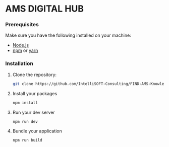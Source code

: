 # AMS DIGITAL HUB

### Prerequisites

Make sure you have the following installed on your machine:

- [Node.js](https://nodejs.org/)
- [npm](https://www.npmjs.com/) or [yarn](https://yarnpkg.com/)

### Installation

1. Clone the repository:

   ```bash
   git clone https://github.com/IntelliSOFT-Consulting/FIND-AMS-Knowledge-hub.git

2. Install your packages

   ```bash
   npm install

3. Run your dev server

   ```bash
   npm run dev

4. Bundle your application

   ```bash
   npm run build

